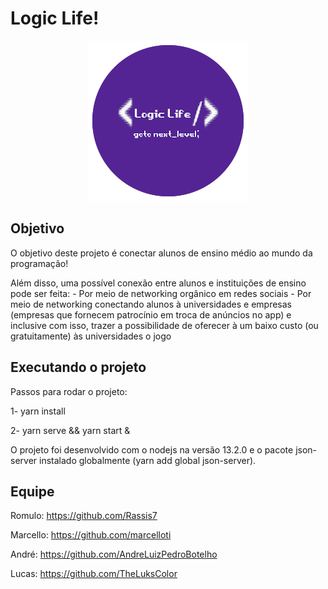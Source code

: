 # Logic Life!
<p align="center">
  <img src="https://github.com/Rassis7/logic-life/blob/master/public/images/logo.png?raw=true">
</p>


## Objetivo

O objetivo deste projeto é conectar alunos de ensino médio ao mundo da programação!

Além disso, uma possível conexão entre alunos e instituições de ensino pode ser feita:
    - Por meio de networking orgânico em redes sociais
    - Por meio de networking conectando alunos à universidades e empresas
      (empresas que fornecem patrocínio em troca de anúncios no app) e 
      inclusive com isso, trazer a possibilidade de oferecer à um baixo custo
      (ou gratuitamente) às universidades o jogo

## Executando o projeto
Passos para rodar o projeto:

1- yarn install

2- yarn serve && yarn start &

O projeto foi desenvolvido com o nodejs na versão 13.2.0 e o pacote json-server
instalado globalmente (yarn add global json-server).

## Equipe

Romulo: https://github.com/Rassis7

Marcello: https://github.com/marcelloti

André: https://github.com/AndreLuizPedroBotelho

Lucas: https://github.com/TheLuksColor
